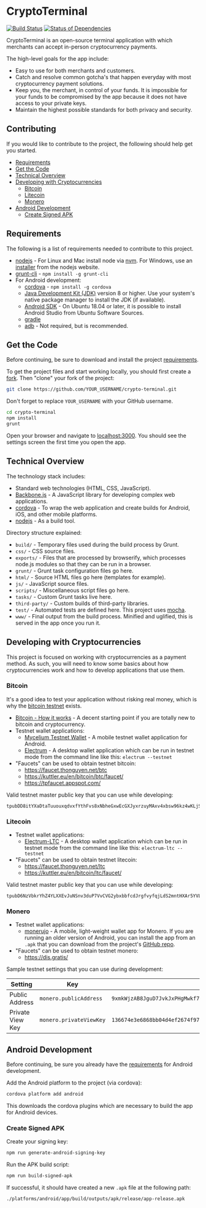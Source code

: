 # CryptoTerminal

[![Build Status](https://travis-ci.org/samotari/crypto-terminal.svg?branch=master)](https://travis-ci.org/samotari/crypto-terminal) [![Status of Dependencies](https://david-dm.org/samotari/crypto-terminal.svg)](https://david-dm.org/samotari/crypto-terminal)

CryptoTerminal is an open-source terminal application with which merchants can accept in-person cryptocurrency payments.

The high-level goals for the app include:
* Easy to use for both merchants and customers.
* Catch and resolve common gotcha's that happen everyday with most cryptocurrency payment solutions.
* Keep you, the merchant, in control of your funds. It is impossible for your funds to be compromised by the app because it does not have access to your private keys.
* Maintain the highest possible standards for both privacy and security.


## Contributing

If you would like to contribute to the project, the following should help get you started.

* [Requirements](#requirements)
* [Get the Code](#get-the-code)
* [Technical Overview](#technical-overview)
* [Developing with Cryptocurrencies](#developing-with-cryptocurrencies)
  * [Bitcoin](#bitcoin)
  * [Litecoin](#litecoin)
  * [Monero](#monero)
* [Android Development](#android-development)
  * [Create Signed APK](#create-signed-apk)


## Requirements

The following is a list of requirements needed to contribute to this project.

* [nodejs](https://nodejs.org/) - For Linux and Mac install node via [nvm](https://github.com/creationix/nvm). For Windows, use an [installer](https://nodejs.org/en/download/) from the nodejs website.
* [grunt-cli](https://gruntjs.com/getting-started) - `npm install -g grunt-cli`
* For Android development:
  * [cordova](https://cordova.apache.org/#getstarted) - `npm install -g cordova`
  * [Java Development Kit (JDK)](https://docs.oracle.com/javase/8/docs/technotes/guides/install/install_overview.html) version 8 or higher. Use your system's native package manager to install the JDK (if available).
  * [Android SDK](https://developer.android.com/studio/index.html) - On Ubuntu 18.04 or later, it is possible to install Android Studio from Ubuntu Software Sources.
  * [gradle](https://gradle.org/install/)
  * [adb](https://developer.android.com/studio/command-line/adb) - Not required, but is recommended.


## Get the Code

Before continuing, be sure to download and install the project [requirements](#requirements).

To get the project files and start working locally, you should first create a [fork](https://github.com/samotari/crypto-terminal/fork). Then "clone" your fork of the project:
```bash
git clone https://github.com/YOUR_USERNAME/crypto-terminal.git
```
Don't forget to replace `YOUR_USERNAME` with your GitHub username.

```bash
cd crypto-terminal
npm install
grunt
```

Open your browser and navigate to [localhost:3000](http://localhost:3000). You should see the settings screen the first time you open the app.


## Technical Overview

The technology stack includes:
* Standard web technologies (HTML, CSS, JavaScript).
* [Backbone.js](http://backbonejs.org/) - A JavaScript library for developing complex web applications.
* [cordova](https://cordova.apache.org/) - To wrap the web application and create builds for Android, iOS, and other mobile platforms.
* [nodejs](https://nodejs.org/) - As a build tool.

Directory structure explained:
* `build/` - Temporary files used during the build process by Grunt.
* `css/` - CSS source files.
* `exports/` - Files that are processed by browserify, which processes node.js modules so that they can be run in a browser.
* `grunt/` - Grunt task configuration files go here.
* `html/` - Source HTML files go here (templates for example).
* `js/` - JavaScript source files.
* `scripts/` - Miscellaneous script files go here.
* `tasks/` - Custom Grunt tasks live here.
* `third-party/` - Custom builds of third-party libraries.
* `test/` - Automated tests are defined here. This project uses [mocha]().
* `www/` - Final output from the build process. Minified and uglified, this is served in the app once you run it.


## Developing with Cryptocurrencies

This project is focused on working with cryptocurrencies as a payment method. As such, you will need to know some basics about how cryptocurrencies work and how to develop applications that use them.

### Bitcoin

It's a good idea to test your application without risking real money, which is why the [bitcoin testnet](https://en.bitcoin.it/wiki/Testnet) exists.

* [Bitcoin - How it works](https://bitcoin.org/en/how-it-works) - A decent starting point if you are totally new to bitcoin and cryptocurrency.
* Testnet wallet applications:
  * [Mycelium Testnet Wallet](https://play.google.com/store/apps/details?id=com.mycelium.testnetwallet&hl=en) - A mobile testnet wallet application for Android.
  * [Electrum](https://electrum.org/) - A desktop wallet application which can be run in testnet mode from the command line like this: `electrum --testnet`
* "Faucets" can be used to obtain testnet bitcoin:
  * https://faucet.thonguyen.net/btc
  * https://kuttler.eu/en/bitcoin/btc/faucet/
  * https://tpfaucet.appspot.com/

Valid testnet master public key that you can use while developing:
```
tpubDD8itYXaDtaTuuouxqdvxfYthFvs8xNbheGxwEcGXJyxrzuyMAxv4xbsw96kz4wKLjSyn3Dd8gbB7kF1bdJdphz1ZA9Wf1Vbgrm3tTZVqSs
```


### Litecoin

* Testnet wallet applications:
  * [Electrum-LTC](https://electrum-ltc.org/) - A desktop wallet application which can be run in testnet mode from the command line like this: `electrum-ltc --testnet`
* "Faucets" can be used to obtain testnet litecoin:
  * https://faucet.thonguyen.net/ltc
  * https://kuttler.eu/en/bitcoin/ltc/faucet/

Valid testnet master public key that you can use while developing:
```
tpubD6NzVbkrYhZ4YLXXEvJuNSnv3duP7VvCVG2ybxbbfcdJrgfvyfqjLdS2mntHXAr5YVLQvGqSdwa5j62bJhPCGTxX6xXeJp4CtRw494UKG96
```


### Monero

* Testnet wallet applications:
  * [monerujo](https://play.google.com/store/apps/details?id=com.m2049r.xmrwallet&hl=en) - A mobile, light-weight wallet app for Monero. If you are running an older version of Android, you can install the app from an `.apk` that you can download from the project's [GitHub repo](https://github.com/m2049r/xmrwallet).
* "Faucets" can be used to obtain testnet monero:
  * https://dis.gratis/

Sample testnet settings that you can use during development:

Setting | Key | Value
------- | --- | -----
Public Address | `monero.publicAddress` | `9xmkWjzAB8JguD7JvkJxPHgMwkf7VP5v3Z5eSNmRMdoeCEnoVu6eGUbZT3FQ3Q8XrGihNEbb4qGhqHHGK5kWy9chU3URbaF`
Private View Key | `monero.privateViewKey` | `136674e3e6868bb04d4ef2674f97c00166f5f7aa67185bdda97cde8ecfe4f609`


## Android Development

Before continuing, be sure you already have the [requirements](#requirements) for Android development.

Add the Android platform to the project (via cordova):
```bash
cordova platform add android
```
This downloads the cordova plugins which are necessary to build the app for Android devices.


### Create Signed APK

Create your signing key:
```bash
npm run generate-android-signing-key
```

Run the APK build script:
```bash
npm run build-signed-apk
```
If successful, it should have created a new `.apk` file at the following path:
```
./platforms/android/app/build/outputs/apk/release/app-release.apk
```
